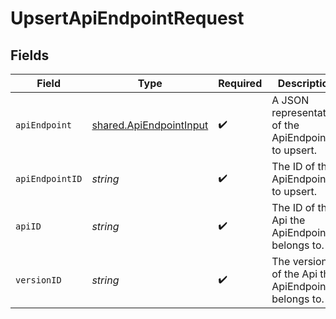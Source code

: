 # UpsertApiEndpointRequest


## Fields

| Field                                                                     | Type                                                                      | Required                                                                  | Description                                                               |
| ------------------------------------------------------------------------- | ------------------------------------------------------------------------- | ------------------------------------------------------------------------- | ------------------------------------------------------------------------- |
| `apiEndpoint`                                                             | [shared.ApiEndpointInput](../../../sdk/models/shared/apiendpointinput.md) | :heavy_check_mark:                                                        | A JSON representation of the ApiEndpoint to upsert.                       |
| `apiEndpointID`                                                           | *string*                                                                  | :heavy_check_mark:                                                        | The ID of the ApiEndpoint to upsert.                                      |
| `apiID`                                                                   | *string*                                                                  | :heavy_check_mark:                                                        | The ID of the Api the ApiEndpoint belongs to.                             |
| `versionID`                                                               | *string*                                                                  | :heavy_check_mark:                                                        | The version ID of the Api the ApiEndpoint belongs to.                     |